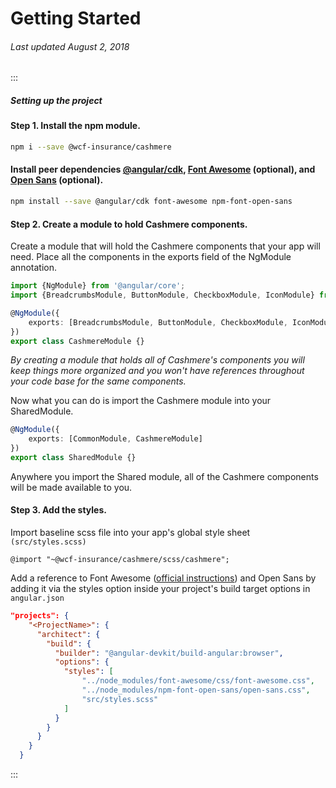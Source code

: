 # Getting Started

###### Last updated August 2, 2018

:::

##### Setting up the project

#### Step 1. Install the npm module.

```BASH
npm i --save @wcf-insurance/cashmere
```

#### Install peer dependencies [@angular/cdk](https://material.angular.io/cdk), [Font Awesome](https://fontawesome.com) (optional), and [Open Sans](https://fonts.google.com/specimen/Open+Sans) (optional).

```BASH
npm install --save @angular/cdk font-awesome npm-font-open-sans
```

#### Step 2. Create a module to hold Cashmere components.

Create a module that will hold the Cashmere components that your app will need. Place all the components in the exports field of the NgModule annotation.

```typescript
import {NgModule} from '@angular/core';
import {BreadcrumbsModule, ButtonModule, CheckboxModule, IconModule} from '@wcf-insurance/cashmere';

@NgModule({
    exports: [BreadcrumbsModule, ButtonModule, CheckboxModule, IconModule]
})
export class CashmereModule {}
```

_By creating a module that holds all of Cashmere's components you will keep things more organized and you won't have references throughout your code base for the same components._

Now what you can do is import the Cashmere module into your SharedModule.

```typescript
@NgModule({
    exports: [CommonModule, CashmereModule]
})
export class SharedModule {}
```

Anywhere you import the Shared module, all of the Cashmere components will be made available to you.

#### Step 3. Add the styles.

Import baseline scss file into your app's global style sheet `(src/styles.scss)`

```
@import "~@wcf-insurance/cashmere/scss/cashmere";
```

Add a reference to Font Awesome ([official instructions](https://github.com/angular/angular-cli/blob/master/docs/documentation/stories/include-font-awesome.md)) and Open Sans by adding it via the styles option inside your project's build target options in `angular.json`

```json
"projects": {
    "<ProjectName>": {
      "architect": {
        "build": {
          "builder": "@angular-devkit/build-angular:browser",
          "options": {
            "styles": [
                "../node_modules/font-awesome/css/font-awesome.css",
                "../node_modules/npm-font-open-sans/open-sans.css",
                "src/styles.scss"
            ]
          }
        }
      }
    }
  }
```

:::
